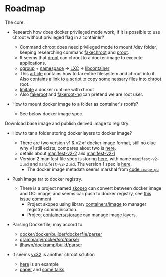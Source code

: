 Roadmap
====

The core:

* Research how does docker privileged mode work, if it is possible to use chroot without privileged flag in a container?
	* Command chroot does need privileged mode to mount /dev folder, keeping researching command [fakechroot](https://github.com/dex4er/fakechroot) and [proot](https://github.com/proot-me/PRoot).
	* It seems that [droot](https://github.com/yuuki/droot) can chroot to a docker image to execute applications.
	* [cgroup](https://en.wikipedia.org/wiki/Cgroups) + [namespace](https://en.wikipedia.org/wiki/Namespace) -> [LXC](https://en.wikipedia.org/wiki/LXC) -> [libcontainer](https://github.com/opencontainers/runc/tree/master/libcontainer)
	* This [article](http://hansenms.github.io/devops/tips/2016/02/22/chroot-from-docker.html) contains how to tar entire filesystem and chroot into it. Also contains a link to a script to copy some nessary files into chroot root..
	* [Imitate](https://ericchiang.github.io/post/containers-from-scratch/) a docker runtime with chroot
	* Also [fakeroot](http://freecode.com/projects/fakeroot) and [fakeroot-ng](https://fakeroot-ng.lingnu.com/) can pretend we are root user.

* How to mount docker image to a folder as container's rootfs?
	* See below docker image spec.

Download base image and publish derived image to registry:

* How to tar a folder storing docker layers to docker image?
	* There are two version v1 & v2 of docker image format, still no clue why v1 still exists, compares about two is [here](https://www.slideshare.net/Docker/docker-registry-v2).
	* details about [manifest-v2-2](https://docs.docker.com/registry/spec/manifest-v2-2/) and [manifest-v2-1](https://docs.docker.com/registry/spec/manifest-v2-1/)
	* Version 2 manifest file spec is storing [here](https://github.com/docker/distribution/tree/master/docs/spec), with name `manifest-v2-1.md` and `manifest-v2-2.md`. The version 1 spec is [here](https://github.com/moby/moby/tree/master/image/spec).
		* The docker image metadata seems marshal from [code `image.go`](https://github.com/moby/moby/blob/master/image/image.go)
* Push image tar to docker registry.
	* There is a project named [skopeo](https://git.io/vdcw6) can convert between docker image and OCI image, and seems can push to docker registry, see [this issue comment](https://git.io/vdc6g)
		* Project skopeo using library [containers/image](https://github.com/containers/image) to manager registry communication.
		* Project [containers/storage](https://github.com/containers/storage) can manage image layers.

* Parsing Dockerfile, may accord to:
	* [docker/docker/builder/dockerfile/parser](https://github.com/moby/moby/tree/master/builder/dockerfile/parser)
	* [grammarly/rocker/src/parser](https://github.com/grammarly/rocker/tree/master/src/parser)
	* [jlhawn/dockramp/build/parser](https://github.com/jlhawn/dockramp/tree/master/build/parser)

* It seems [vx32](github.com/0intro/vx32) is another chroot solution
	* [here](github.com/majek/vx32example) is an example
	* [paper](https://swtch.com/~rsc/papers/vx32-usenix2008.pdf) and [some talks](https://news.ycombinator.com/item?id=12620205)
